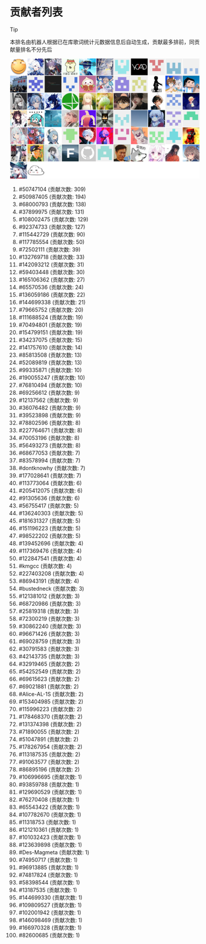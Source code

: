 # 贡献者列表

> [!TIP]
> 本排名由机器人根据已在库歌词统计元数据信息后自动生成，贡献最多排前，同贡献量排名不分先后

![贡献者头像画廊](./CONTRIBUTORS.svg)

1. #50747104 (贡献次数: 309)
2. #50987405 (贡献次数: 194)
3. #68000793 (贡献次数: 138)
4. #37899975 (贡献次数: 131)
5. #108002475 (贡献次数: 129)
6. #92374733 (贡献次数: 127)
7. #115442729 (贡献次数: 90)
8. #117785554 (贡献次数: 50)
9. #72502111 (贡献次数: 39)
10. #132769718 (贡献次数: 33)
11. #142093212 (贡献次数: 31)
12. #59403448 (贡献次数: 30)
13. #165106362 (贡献次数: 27)
14. #65570536 (贡献次数: 24)
15. #136059186 (贡献次数: 22)
16. #144699338 (贡献次数: 21)
17. #79665752 (贡献次数: 20)
18. #111688524 (贡献次数: 19)
19. #70494801 (贡献次数: 19)
20. #154799151 (贡献次数: 19)
21. #34237075 (贡献次数: 15)
22. #141757610 (贡献次数: 14)
23. #85813508 (贡献次数: 13)
24. #52089819 (贡献次数: 13)
25. #99335871 (贡献次数: 10)
26. #190055247 (贡献次数: 10)
27. #76810494 (贡献次数: 10)
28. #69256612 (贡献次数: 9)
29. #12137562 (贡献次数: 9)
30. #36076482 (贡献次数: 9)
31. #39523898 (贡献次数: 9)
32. #78802596 (贡献次数: 8)
33. #227764671 (贡献次数: 8)
34. #70053196 (贡献次数: 8)
35. #56493273 (贡献次数: 8)
36. #68677053 (贡献次数: 7)
37. #83578994 (贡献次数: 7)
38. #dontknowhy (贡献次数: 7)
39. #177028641 (贡献次数: 7)
40. #113773064 (贡献次数: 6)
41. #205412075 (贡献次数: 6)
42. #91305636 (贡献次数: 6)
43. #56755417 (贡献次数: 5)
44. #136240303 (贡献次数: 5)
45. #181631327 (贡献次数: 5)
46. #151196223 (贡献次数: 5)
47. #98522202 (贡献次数: 5)
48. #139452696 (贡献次数: 4)
49. #117369476 (贡献次数: 4)
50. #122847541 (贡献次数: 4)
51. #kmgcc (贡献次数: 4)
52. #227403208 (贡献次数: 4)
53. #86943191 (贡献次数: 4)
54. #bustedneck (贡献次数: 3)
55. #121381012 (贡献次数: 3)
56. #68720986 (贡献次数: 3)
57. #25819318 (贡献次数: 3)
58. #72300219 (贡献次数: 3)
59. #30862240 (贡献次数: 3)
60. #96671426 (贡献次数: 3)
61. #69028759 (贡献次数: 3)
62. #30791583 (贡献次数: 3)
63. #42143735 (贡献次数: 3)
64. #32919465 (贡献次数: 2)
65. #54252549 (贡献次数: 2)
66. #69615623 (贡献次数: 2)
67. #69021881 (贡献次数: 2)
68. #Alice-AL-1S (贡献次数: 2)
69. #153404985 (贡献次数: 2)
70. #115996223 (贡献次数: 2)
71. #178468370 (贡献次数: 2)
72. #131374398 (贡献次数: 2)
73. #71890055 (贡献次数: 2)
74. #51047891 (贡献次数: 2)
75. #178267954 (贡献次数: 2)
76. #113187535 (贡献次数: 2)
77. #91063577 (贡献次数: 2)
78. #86895196 (贡献次数: 2)
79. #106996695 (贡献次数: 1)
80. #93859788 (贡献次数: 1)
81. #129690529 (贡献次数: 1)
82. #76270408 (贡献次数: 1)
83. #65543422 (贡献次数: 1)
84. #107782670 (贡献次数: 1)
85. #11318753 (贡献次数: 1)
86. #121210361 (贡献次数: 1)
87. #101032423 (贡献次数: 1)
88. #123639898 (贡献次数: 1)
89. #Des-Magmeta (贡献次数: 1)
90. #74950717 (贡献次数: 1)
91. #96913885 (贡献次数: 1)
92. #74817824 (贡献次数: 1)
93. #58398544 (贡献次数: 1)
94. #13187535 (贡献次数: 1)
95. #144699330 (贡献次数: 1)
96. #109809527 (贡献次数: 1)
97. #102001942 (贡献次数: 1)
98. #146098469 (贡献次数: 1)
99. #166970328 (贡献次数: 1)
100. #82600685 (贡献次数: 1)
